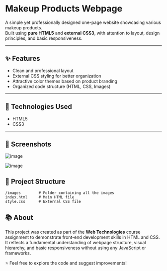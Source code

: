 # Makeup Products Webpage

A simple yet professionally designed one-page website showcasing various makeup products.  
Built using **pure HTML5** and **external CSS3**, with attention to layout, design principles, and basic responsiveness.

---

## ✨ Features
- Clean and professional layout
- External CSS styling for better organization
- Attractive color themes based on product branding
- Organized code structure (HTML, CSS, Images)

---

## 🚀 Technologies Used
- HTML5
- CSS3

---

## 📸 Screenshots
![image](https://github.com/user-attachments/assets/fd6338b2-7604-4cc2-a9b8-06323a1a38ae)

![image](https://github.com/user-attachments/assets/54716d9c-0323-410c-90ab-f367a6efc00d)


## 📂 Project Structure
```
/images        # Folder containing all the images
index.html     # Main HTML file
style.css      # External CSS file
```

## 📚 About
This project was created as part of the **Web Technologies** course assignment to demonstrate front-end development skills in HTML and CSS.  
It reflects a fundamental understanding of webpage structure, visual hierarchy, and basic responsiveness without using any JavaScript or frameworks.

⭐ Feel free to explore the code and suggest improvements!
